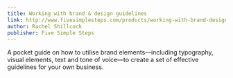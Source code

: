 ```yaml
---
title: Working with brand & design guidelines
link: http://www.fivesimplesteps.com/products/working-with-brand-design-guidelines
author: Rachel Shillcock
publisher: Five Simple Steps
---
```


A pocket guide on how to utilise brand elements—including typography, visual elements, text and tone of voice—to create a set of effective guidelines for your own business.
